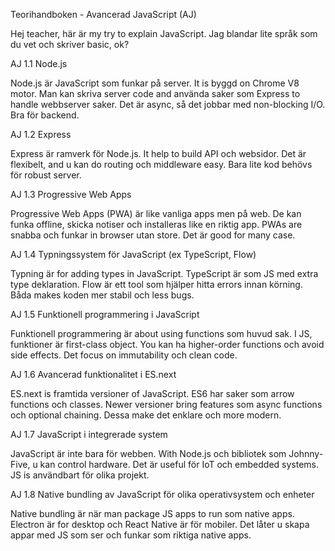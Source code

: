 Teorihandboken - Avancerad JavaScript (AJ)

Hej teacher, här är my try to explain JavaScript. Jag blandar lite språk som du vet och skriver basic, ok?

AJ 1.1 Node.js

Node.js är JavaScript som funkar på server. It is byggd on Chrome V8 motor. Man kan skriva server code and använda saker som Express to handle webbserver saker. Det är async, så det jobbar med non-blocking I/O. Bra för backend.

AJ 1.2 Express

Express är ramverk för Node.js. It help to build API och websidor. Det är flexibelt, and u kan do routing och middleware easy. Bara lite kod behövs för robust server.

AJ 1.3 Progressive Web Apps

Progressive Web Apps (PWA) är like vanliga apps men på web. De kan funka offline, skicka notiser och installeras like en riktig app. PWAs are snabba och funkar in browser utan store. Det är good for many case.

AJ 1.4 Typningssystem för JavaScript (ex TypeScript, Flow)

Typning är for adding types in JavaScript. TypeScript är som JS med extra type deklaration. Flow är ett tool som hjälper hitta errors innan körning. Båda makes koden mer stabil och less bugs.

AJ 1.5 Funktionell programmering i JavaScript

Funktionell programmering är about using functions som huvud sak. I JS, funktioner är first-class object. You kan ha higher-order functions och avoid side effects. Det focus on immutability och clean code.

AJ 1.6 Avancerad funktionalitet i ES.next

ES.next is framtida versioner of JavaScript. ES6 har saker som arrow functions och classes. Newer versioner bring features som async functions och optional chaining. Dessa make det enklare och more modern.

AJ 1.7 JavaScript i integrerade system

JavaScript är inte bara för webben. With Node.js och bibliotek som Johnny-Five, u kan control hardware. Det är useful för IoT och embedded systems. JS is användbart för olika projekt.

AJ 1.8 Native bundling av JavaScript för olika operativsystem och enheter

Native bundling är när man package JS apps to run som native apps. Electron är for desktop och React Native är för mobiler. Det låter u skapa appar med JS som ser och funkar som riktiga native apps.

